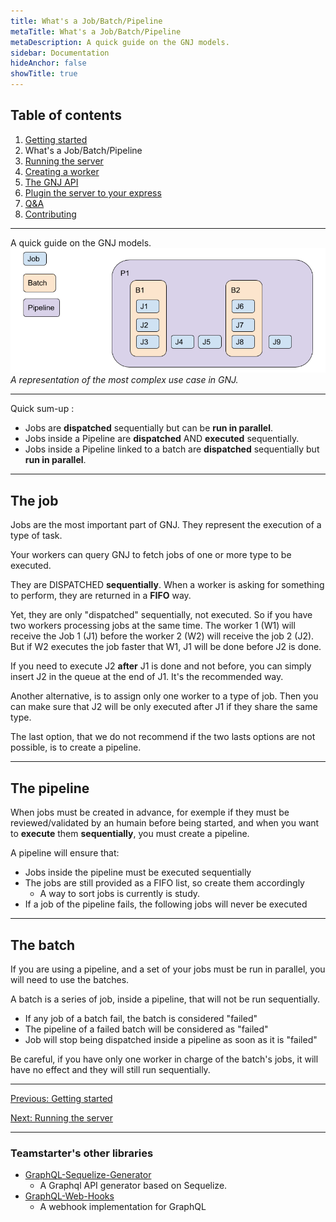 ```yaml
---
title: What's a Job/Batch/Pipeline
metaTitle: What's a Job/Batch/Pipeline
metaDescription: A quick guide on the GNJ models.
sidebar: Documentation
hideAnchor: false
showTitle: true
---
```


## Table of contents

1. [Getting started](index.md)
2. What's a Job/Batch/Pipeline
3. [Running the server](03_Running_the_server.md)
4. [Creating a worker](04_Creating_a_worker.md)
5. [The GNJ API](05_The_GNJ_API.md)
6. [Plugin the server to your express](06_Plugin_the_server_to_your_express.md)
7. [Q&A](07_QA.md)
8. [Contributing](08_Contributing.md)

---

A quick guide on the GNJ models.
![Alt text](/assets/models-schema.png)
_A representation of the most complex use case in GNJ._

---

Quick sum-up :

- Jobs are **dispatched** sequentially but can be **run in parallel**.
- Jobs inside a Pipeline are **dispatched** AND **executed** sequentially.
- Jobs inside a Pipeline linked to a batch are **dispatched** sequentially but **run in parallel**.

---

## The job

Jobs are the most important part of GNJ. They represent the execution of a type of task.

Your workers can query GNJ to fetch jobs of one or more type to be executed.

They are DISPATCHED **sequentially**. When a worker is asking for something to perform, they are returned in a **FIFO** way.

Yet, they are only "dispatched" sequentially, not executed. So if you have two workers processing jobs at the same time. The worker 1 (W1) will receive the Job 1 (J1) before the worker 2 (W2) will receive the job 2 (J2). But if W2 executes the job faster that W1, J1 will be done before J2 is done.

If you need to execute J2 **after** J1 is done and not before, you can simply insert J2 in the queue at the end of J1. It's the recommended way.

Another alternative, is to assign only one worker to a type of job. Then you can make sure that J2 will be only executed after J1 if they share the same type.

The last option, that we do not recommend if the two lasts options are not possible, is to create a pipeline.

---

## The pipeline

When jobs must be created in advance, for exemple if they must be reviewed/validated by an humain before being started, and when you want to **execute** them **sequentially**, you must create a pipeline.

A pipeline will ensure that:

- Jobs inside the pipeline must be executed sequentially
- The jobs are still provided as a FIFO list, so create them accordingly
  - A way to sort jobs is currently is study.
- If a job of the pipeline fails, the following jobs will never be executed

---

## The batch

If you are using a pipeline, and a set of your jobs must be run in parallel, you will need to use the batches.

A batch is a series of job, inside a pipeline, that will not be run sequentially.

- If any job of a batch fail, the batch is considered "failed"
- The pipeline of a failed batch will be considered as "failed"
- Job will stop being dispatched inside a pipeline as soon as it is "failed"

Be careful, if you have only one worker in charge of the batch's jobs, it will have no effect and they will still run sequentially.

---

[Previous: Getting started](index.md)

[Next: Running the server](03_Running_the_server.md)

---

### Teamstarter's other libraries

- [GraphQL-Sequelize-Generator](https://teamstarter.github.io/GSG-documentation/)
  - A Graphql API generator based on Sequelize.
- [GraphQL-Web-Hooks](https://teamstarter.github.io/GWH-documentation/)
  - A webhook implementation for GraphQL

